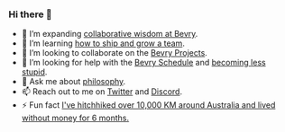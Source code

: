 ### Hi there 👋

- 🔭 I’m expanding [collaborative wisdom at Bevry](https://bevry.me).
- 🌱 I’m learning [how to ship and grow a team](https://balupton.com/goodreads).
- 👯 I’m looking to collaborate on the [Bevry Projects](https://bevry.me/projects).
- 🤔 I’m looking for help with the [Bevry Schedule](https://bevry.me/schedule) and [becoming less stupid](https://bevry.me/meetings).
- 💬 Ask me about [philosophy](https://bevry.me/youtube).
- 📫 Reach out to me on [Twitter](https://balupton.com/twitter) and [Discord](https://bevry.me/discord).
- ⚡ Fun fact [I've hitchhiked over 10,000 KM around Australia and lived without money for 6 months.](https://gist.github.com/balupton/d08bbcdcf25cd38b135743e16050a1e9)
